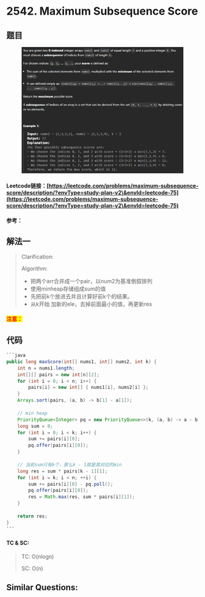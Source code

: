 # 2542. Maximum Subsequence Score

## 题目

<figure><img src=".gitbook/assets/image (200).png" alt=""><figcaption></figcaption></figure>

#### Leetcode链接：[https://leetcode.com/problems/maximum-subsequence-score/description/?envType=study-plan-v2\&envId=leetcode-75](https://leetcode.com/problems/maximum-subsequence-score/description/?envType=study-plan-v2\&envId=leetcode-75)

#### 参考：

## 解法一

> Clarification:&#x20;
>
> Algorithm:&#x20;
>
> * 把两个arr合并成一个pair，以num2为基准倒叙排列
> * 使用minheap存储组成sum的值
> * 先把前k个放进去并且计算好前k个的结果。
> * 从k开始 加新的ele，去掉前面最小的值，再更新res

#### <mark style="color:red;">注意：</mark>

## 代码

````java
```java
public long maxScore(int[] nums1, int[] nums2, int k) {
    int n = nums1.length;
    int[][] pairs = new int[n][2];
    for (int i = 0; i < n; i++) {
        pairs[i] = new int[] { nums1[i], nums2[i] };
    }
    Arrays.sort(pairs, (a, b) -> b[1] - a[1]);

    // min heap
    PriorityQueue<Integer> pq = new PriorityQueue<>(k, (a, b) -> a - b);
    long sum = 0;
    for (int i = 0; i < k; i++) {
        sum += pairs[i][0];
        pq.offer(pairs[i][0]);
    }

    // 当前sum只有k个，那么k - 1就是其对应的min
    long res = sum * pairs[k - 1][1];
    for (int i = k; i < n; ++i) {
        sum += pairs[i][0] - pq.poll();
        pq.offer(pairs[i][0]);
        res = Math.max(res, sum * pairs[i][1]);
    }

    return res;
}
```
````

#### TC & SC:&#x20;

> TC: O(nlogn)
>
> SC: O(n)

## **Similar Questions:**&#x20;
